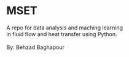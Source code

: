 # MSET
A repo for data analysis and maching learning \
in fluid flow and heat transfer using Python.\
\
By: Behzad Baghapour
